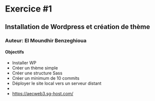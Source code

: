 # Exercice #1
## Installation de Wordpress et création de thème
### Auteur: El Moundhir Benzeghioua
#### Objectifs
- Installer WP
- Créer un thème simple
- Créer une structure Sass
- Créer un minimum de 10 commits
- Déployer le site local vers un serveur distant
- 
- https://aecweb3.sg-host.com/